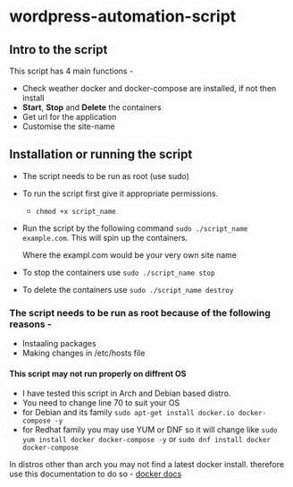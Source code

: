 # wordpress-automation-script
## Intro to the script 
This script has 4 main functions -
- Check weather docker and docker-compose are installed, if not then install
- **Start**, **Stop** and **Delete** the containers 
- Get url for the application
- Customise the site-name

## Installation or running the script
- The script needs to be run as root (use sudo)
- To run the script first give it appropriate permissions.
    - `chmod +x script_name`
- Run the script by the following command `sudo ./script_name example.com`. This will spin up the containers.
  
  Where the exampl.com would be your very own site name
  
- To stop the containers use `sudo ./script_name stop`
- To delete the containers use `sudo ./script_name destroy`



### The script needs to be run as root because of the following reasons -
- Instaaling packages
- Making changes in /etc/hosts file


#### This script may not run properly on diffrent OS
- I have tested this script in Arch and Debian based distro.
- You need to change line 70 to suit your OS
- for Debian and its family `sudo apt-get install docker.io docker-compose -y`
- for Redhat family you may use YUM or DNF so it will change like `sudo yum install docker docker-compose -y` or `sudo dnf install docker docker-compose`

In distros other than arch you may not find a latest docker install. therefore use this documentation to do so - [docker docs](https://docs.docker.com/engine/install/)
